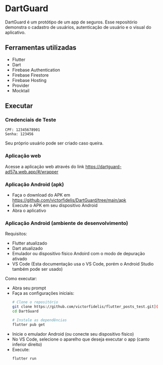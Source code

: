 # DartGuard 
DartGuard é um protótipo de um app de seguros. Esse repositório demonstra o cadastro de usuários, autenticação de usuário e o visual do aplicativo. 


## Ferramentas utilizadas
- Flutter
- Dart
- Firebase Authentication
- Firebase Firestore
- Firebase Hosting
- Provider
- Mocktail


## Executar

### Credenciais de Teste
```
CPF: 12345678901
Senha: 123456
```
Seu próprio usuário pode ser criado caso queira.

### Aplicação web
Acesse a aplicação web através do link https://dartguard-ad57a.web.app/#/wrapper

### Aplicação Android (apk)
- Faça o download do APK em https://github.com/victorfidelis/DartGuard/tree/main/apk
- Execute o APK em seu dispositivo Android
- Abra o aplicativo

### Aplicação Android (ambiente de desenvolvimento)

Requisitos:
- Flutter atualizado
- Dart atualizado
- Emulador ou dispositivo físico Andoird com o modo de depuração ativado
- VS Code (Esta documentação usa o VS Code, porém o Android Studio também pode ser usado)

Como executar:
- Abra seu prompt
- Faça as configurações iniciais:
  ```bash
  # Clone o repositório
  git clone https://github.com/victorfidelis/flutter_posts_test.git](https://github.com/victorfidelis/DartGuard.git
  cd DartGuard
  
  # Instale as dependências
  flutter pub get
  ```
- Inicie o emulador Android (ou conecte seu dispositivo físico)
- No VS Code, selecione o aparelho que deseja executar o app (canto inferior direito)
- Execute:
     ```bash
     flutter run
     ```
